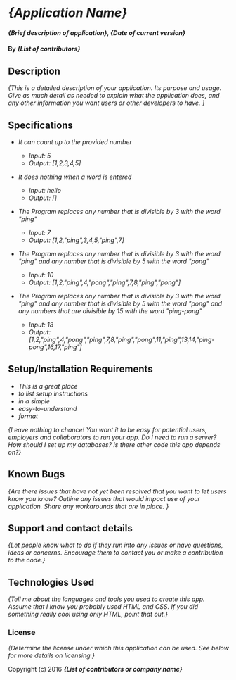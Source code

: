 # _{Application Name}_

#### _{Brief description of application}, {Date of current version}_

#### By _**{List of contributors}**_

## Description

_{This is a detailed description of your application. Its purpose and usage.  Give as much detail as needed to explain what the application does, and any other information you want users or other developers to have. }_
## Specifications

* _It can count up to the provided number_
  * _Input: 5_
  * _Output: [1,2,3,4,5]_

* _It does nothing when a word is entered_
  * _Input: hello_
  * _Output: []_

* _The Program replaces any number that is divisible by 3 with the word "ping"_
  * _Input: 7_
  * _Output: [1,2,"ping",3,4,5,"ping",7]_

* _The Program replaces any number that is divisible by 3 with the word "ping" and any number that is divisible by 5 with the word "pong"_
  * _Input: 10_
  * _Output: [1,2,"ping",4,"pong","ping",7,8,"ping","pong"]_

* _The Program replaces any number that is divisible by 3 with the word "ping" and any number that is divisible by 5 with the word "pong" and any numbers that are divisible by 15 with the word "ping-pong"_
  * _Input: 18_
  * _Output: [1,2,"ping",4,"pong","ping",7,8,"ping","pong",11,"ping",13,14,"ping-pong",16,17,"ping"]_





## Setup/Installation Requirements

* _This is a great place_
* _to list setup instructions_
* _in a simple_
* _easy-to-understand_
* _format_

_{Leave nothing to chance! You want it to be easy for potential users, employers and collaborators to run your app. Do I need to run a server? How should I set up my databases? Is there other code this app depends on?}_

## Known Bugs

_{Are there issues that have not yet been resolved that you want to let users know you know?  Outline any issues that would impact use of your application.  Share any workarounds that are in place. }_

## Support and contact details

_{Let people know what to do if they run into any issues or have questions, ideas or concerns.  Encourage them to contact you or make a contribution to the code.}_

## Technologies Used

_{Tell me about the languages and tools you used to create this app. Assume that I know you probably used HTML and CSS. If you did something really cool using only HTML, point that out.}_

### License

*{Determine the license under which this application can be used.  See below for more details on licensing.}*

Copyright (c) 2016 **_{List of contributors or company name}_**
